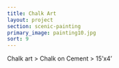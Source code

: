 ```yaml
---
title: Chalk Art
layout: project
section: scenic-painting
primary_image: painting10.jpg
sort: 9
---
```


Chalk art > Chalk on Cement > 15’x4’
